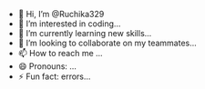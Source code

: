 - 👋 Hi, I’m @Ruchika329
- 👀 I’m interested in coding...
- 🌱 I’m currently learning new skills...
- 💞️ I’m looking to collaborate on my teammates...
- 📫 How to reach me ...
- 😄 Pronouns: ...
- ⚡ Fun fact: errors...

<!---
Ruchika329/Ruchika329 is a ✨ special ✨ repository because its `README.md` (this file) appears on your GitHub profile.
You can click the Preview link to take a look at your changes.
--->
